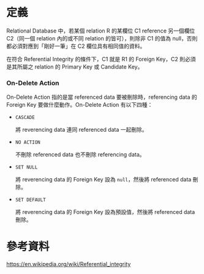 # 定義

Relational Database 中，若某個 relation R 的某欄位 C1 reference 另一個欄位 C2（同一個 relation 內的或不同 relation 的皆可），則除非 C1 的值為 null，否則都必須對應到「剛好一筆」在 C2 欄位具有相同值的資料。

在符合 Referential Integrity 的條件下，C1 就是 R1 的 Foreign Key，C2 則必須是其所屬之 relation 的 Primary Key 或 Candidate Key。

### On-Delete Action

On-Delete Action 指的是當 referenced data 要被刪除時，referencing data 的 Foreign Key 要做什麼動作。On-Delete Action 有以下四種：

- `CASCADE`

    將 reverencing data 連同 referenced data 一起刪除。

- `NO ACTION`

    不刪除 referenced data 也不刪除 referencing data。

- `SET NULL`

    將 reverencing data 的 Foreign Key 設為 `null`，然後將 referenced data 刪除。

- `SET DEFAULT`

    將 reverencing data 的 Foreign Key 設為預設值，然後將 referenced data 刪除。

# 參考資料

<https://en.wikipedia.org/wiki/Referential_integrity>

